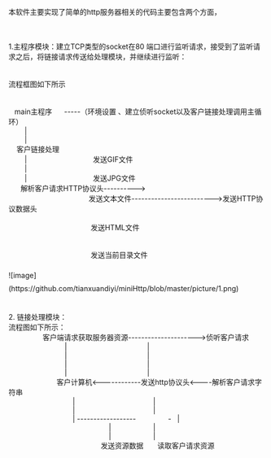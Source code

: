 <p>
	本软件主要实现了简单的http服务器相关的代码主要包含两个方面，
</p>
<p>
	<br />
	<br />
	1.主程序模块：建立TCP类型的socket在80 端口进行监听请求，接受到了监听请求之后，将链接请求传送给处理模块，并继续进行监听：<br />
	<br />
	<br />
	流程框图如下所示<br />
	&nbsp; &nbsp;<br />
	&nbsp; &nbsp;<br />
	&nbsp; &nbsp;main主程序 &nbsp; &nbsp; &nbsp;-----（环境设置 、建立侦听socket以及客户链接处理调用主循环）<br />
	&nbsp; &nbsp; &nbsp; &nbsp; |<br />
	&nbsp; &nbsp; &nbsp; &nbsp; |<br />
	&nbsp; &nbsp; 客户链接处理<br />
	&nbsp; &nbsp; &nbsp; &nbsp; | &nbsp; &nbsp; &nbsp; &nbsp; &nbsp; &nbsp; &nbsp; &nbsp; &nbsp; &nbsp; &nbsp; &nbsp; &nbsp; &nbsp; &nbsp; &nbsp; 发送GIF文件<br />
	&nbsp; &nbsp; &nbsp; &nbsp; | &nbsp; &nbsp; &nbsp; &nbsp; &nbsp; &nbsp; &nbsp; &nbsp; &nbsp; &nbsp; &nbsp; &nbsp; &nbsp; &nbsp; &nbsp;&nbsp;<br />
	&nbsp; &nbsp; &nbsp; &nbsp; | &nbsp; &nbsp; &nbsp; &nbsp; &nbsp; &nbsp; &nbsp; &nbsp; &nbsp; &nbsp; &nbsp; &nbsp; &nbsp; &nbsp; &nbsp; &nbsp; 发送JPG文件<br />
	&nbsp; &nbsp; &nbsp; 解析客户请求HTTP协议头----------&gt;<br />
	&nbsp; &nbsp; &nbsp; &nbsp; &nbsp; &nbsp; &nbsp; &nbsp; &nbsp; &nbsp; &nbsp; &nbsp; &nbsp; &nbsp; &nbsp; &nbsp; &nbsp; &nbsp; &nbsp; &nbsp; 发送文本文件-------------------------&gt;发送HTTP协议数据头<br />
	&nbsp; &nbsp; &nbsp; &nbsp; &nbsp; &nbsp; &nbsp; &nbsp; &nbsp; &nbsp; &nbsp; &nbsp; &nbsp; &nbsp; &nbsp; &nbsp; &nbsp; &nbsp; &nbsp; &nbsp; &nbsp;&nbsp;<br />
	&nbsp; &nbsp; &nbsp; &nbsp; &nbsp; &nbsp; &nbsp; &nbsp; &nbsp; &nbsp; &nbsp; &nbsp; &nbsp; &nbsp; &nbsp; &nbsp; &nbsp; &nbsp; &nbsp; &nbsp; &nbsp;发送HTML文件<br />
	&nbsp; &nbsp; &nbsp; &nbsp; &nbsp; &nbsp; &nbsp; &nbsp; &nbsp; &nbsp; &nbsp; &nbsp; &nbsp; &nbsp; &nbsp; &nbsp; &nbsp; &nbsp; &nbsp; &nbsp; &nbsp;<br />
	&nbsp; &nbsp; &nbsp; &nbsp; &nbsp; &nbsp; &nbsp; &nbsp; &nbsp; &nbsp; &nbsp; &nbsp; &nbsp; &nbsp; &nbsp; &nbsp; &nbsp; &nbsp; &nbsp; &nbsp; &nbsp;<br />
	&nbsp; &nbsp; &nbsp; &nbsp; &nbsp; &nbsp; &nbsp; &nbsp; &nbsp; &nbsp; &nbsp; &nbsp; &nbsp; &nbsp; &nbsp; &nbsp; &nbsp; &nbsp; &nbsp; &nbsp; &nbsp;发送当前目录文件<br />
	&nbsp; &nbsp; &nbsp; &nbsp; &nbsp; &nbsp; &nbsp; &nbsp; &nbsp; &nbsp; &nbsp; &nbsp; &nbsp; &nbsp; &nbsp; &nbsp; &nbsp; &nbsp; &nbsp; &nbsp; &nbsp;&nbsp;<br />
	<span style="font-family:Helvetica Neue, Helvetica, Segoe UI, Arial, freesans, sans-serif;color:#333333;"><span style="font-size: 16px; line-height: 25.6000003814697px;"></span></span>![image](https://github.com/tianxuandiyi/miniHttp/blob/master/picture/1.png)<span style="color: rgb(51, 51, 51); font-family: 'Helvetica Neue', Helvetica, 'Segoe UI', Arial, freesans, sans-serif; font-size: 16px; line-height: 25.6000003814697px;"></span><br />
	&nbsp; &nbsp; &nbsp; &nbsp; &nbsp; &nbsp; &nbsp; &nbsp; &nbsp; &nbsp; &nbsp; &nbsp; &nbsp; &nbsp; &nbsp; &nbsp; &nbsp; &nbsp; &nbsp; &nbsp; &nbsp;&nbsp;&nbsp; &nbsp; &nbsp; &nbsp; &nbsp;<br />
	<br />
	2. 链接处理模块：<br />
	流程图如下所示：<br />
	&nbsp; &nbsp; &nbsp; &nbsp; &nbsp; &nbsp; &nbsp; &nbsp; &nbsp;客户端请求获取服务器资源---------------------&gt;侦听客户请求<br />
	&nbsp; &nbsp; &nbsp; &nbsp; &nbsp; &nbsp; &nbsp; &nbsp; &nbsp; &nbsp; &nbsp; &nbsp; &nbsp; &nbsp; | &nbsp; &nbsp; &nbsp; &nbsp; &nbsp; &nbsp; &nbsp; &nbsp; &nbsp; &nbsp; &nbsp; &nbsp; &nbsp; &nbsp; &nbsp; &nbsp; &nbsp; &nbsp; &nbsp; &nbsp;|<br />
	&nbsp; &nbsp; &nbsp; &nbsp; &nbsp; &nbsp; &nbsp; &nbsp; &nbsp; &nbsp; &nbsp; &nbsp; &nbsp; &nbsp; | &nbsp; &nbsp; &nbsp; &nbsp; &nbsp; &nbsp; &nbsp; &nbsp; &nbsp; &nbsp; &nbsp; &nbsp; &nbsp; &nbsp; &nbsp; &nbsp; &nbsp; &nbsp; &nbsp; &nbsp;|<br />
	&nbsp; &nbsp; &nbsp; &nbsp; &nbsp; &nbsp; &nbsp; &nbsp; &nbsp; &nbsp; &nbsp; &nbsp; &nbsp; &nbsp; | &nbsp; &nbsp; &nbsp; &nbsp; &nbsp; &nbsp; &nbsp; &nbsp; &nbsp; &nbsp; &nbsp; &nbsp; &nbsp; &nbsp; &nbsp; &nbsp; &nbsp; &nbsp; &nbsp; &nbsp;|<br />
	&nbsp; &nbsp; &nbsp; &nbsp; &nbsp; &nbsp; &nbsp; &nbsp; &nbsp; &nbsp; &nbsp; &nbsp; &nbsp; &nbsp; | &nbsp; &nbsp; &nbsp; &nbsp; &nbsp; &nbsp; &nbsp; &nbsp; &nbsp; &nbsp; &nbsp; &nbsp; &nbsp; &nbsp; &nbsp; &nbsp; &nbsp; &nbsp; &nbsp; &nbsp;|<br />
	&nbsp; &nbsp; &nbsp; &nbsp; &nbsp; &nbsp; &nbsp; &nbsp; &nbsp; &nbsp; &nbsp; &nbsp; 客户计算机&lt;------------发送http协议头&lt;----解析客户请求字符串<br />
	&nbsp; &nbsp; &nbsp; &nbsp; &nbsp; &nbsp; &nbsp; &nbsp; &nbsp; &nbsp; &nbsp; &nbsp; &nbsp; &nbsp; &nbsp; &nbsp; | &nbsp; &nbsp; &nbsp; &nbsp; &nbsp; &nbsp; &nbsp; &nbsp; &nbsp; &nbsp; &nbsp; &nbsp; &nbsp; &nbsp; &nbsp; &nbsp; &nbsp; &nbsp; &nbsp; |<br />
	&nbsp; &nbsp; &nbsp; &nbsp; &nbsp; &nbsp; &nbsp; &nbsp; &nbsp; &nbsp; &nbsp; &nbsp; &nbsp; &nbsp; &nbsp; &nbsp; | &nbsp; &nbsp; &nbsp; &nbsp; &nbsp; &nbsp; &nbsp; &nbsp; &nbsp; &nbsp; &nbsp; &nbsp; &nbsp; &nbsp; &nbsp; &nbsp; &nbsp; &nbsp; &nbsp; |<br />
	&nbsp; &nbsp; &nbsp; &nbsp; &nbsp; &nbsp; &nbsp; &nbsp; &nbsp; &nbsp; &nbsp; &nbsp; &nbsp; &nbsp; &nbsp; &nbsp; | ------------------ &nbsp; &nbsp; &nbsp; &nbsp; &nbsp; &nbsp; &nbsp; &nbsp;- &nbsp; | &nbsp;<br />
	&nbsp; &nbsp; &nbsp; &nbsp; &nbsp; &nbsp; &nbsp; &nbsp; &nbsp; &nbsp; &nbsp; &nbsp; &nbsp; &nbsp; &nbsp; &nbsp; &nbsp; &nbsp; &nbsp; &nbsp; &nbsp; &nbsp; &nbsp; &nbsp; &nbsp; | &nbsp; &nbsp; &nbsp; &nbsp; &nbsp; &nbsp; &nbsp; &nbsp; &nbsp; &nbsp; |<br />
	&nbsp; &nbsp; &nbsp; &nbsp; &nbsp; &nbsp; &nbsp; &nbsp; &nbsp; &nbsp; &nbsp; &nbsp; &nbsp; &nbsp; &nbsp; &nbsp; &nbsp; &nbsp; &nbsp; &nbsp; &nbsp; &nbsp; &nbsp; &nbsp; &nbsp; | &nbsp; &nbsp; &nbsp; &nbsp; &nbsp; &nbsp; &nbsp; &nbsp; &nbsp; &nbsp; |<br />
	&nbsp; &nbsp; &nbsp; &nbsp; &nbsp; &nbsp; &nbsp; &nbsp; &nbsp; &nbsp; &nbsp; &nbsp; &nbsp; &nbsp; &nbsp; &nbsp; &nbsp; &nbsp; &nbsp; &nbsp; &nbsp; &nbsp; &nbsp; 发送资源数据 &nbsp; &nbsp; &nbsp; 读取客户请求资源<br />
	&nbsp; &nbsp; &nbsp; &nbsp; &nbsp; &nbsp; &nbsp; &nbsp; &nbsp; &nbsp; &nbsp; &nbsp;&nbsp;<br />
	&nbsp; &nbsp; &nbsp; &nbsp; &nbsp; &nbsp; &nbsp; &nbsp; &nbsp; &nbsp; &nbsp; &nbsp;&nbsp;<br />
	&nbsp; &nbsp; &nbsp; &nbsp; &nbsp; &nbsp; &nbsp; &nbsp; &nbsp; &nbsp; &nbsp; &nbsp;&nbsp;<br />
	&nbsp; &nbsp; &nbsp; &nbsp; &nbsp; &nbsp; &nbsp; &nbsp; &nbsp; &nbsp; &nbsp; &nbsp;&nbsp;<br />
	&nbsp; &nbsp; &nbsp; &nbsp; &nbsp; &nbsp; &nbsp; &nbsp; &nbsp; &nbsp; &nbsp; &nbsp;&nbsp;<br />
	&nbsp; &nbsp; &nbsp; &nbsp; &nbsp; &nbsp; &nbsp; &nbsp; &nbsp; &nbsp;&nbsp;<br />
	
</p>